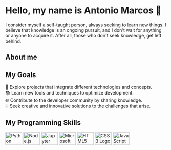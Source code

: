 <h1 align="left">Hello, my name is Antonio Marcos 👋</h1>

<p align="left">
  I consider myself a self-taught person, always seeking to learn new things. I believe that knowledge is an ongoing pursuit, and I don't wait for anything or anyone to acquire it. After all, those who don't seek knowledge, get left behind.
</p>

<h2 align="left">About me</h2>

<h2 align="left">My Goals</h2>

<p align="left">
  🚀 Explore projects that integrate different technologies and concepts.<br>
  📚 Learn new tools and techniques to optimize development.<br>
  🌐 Contribute to the developer community by sharing knowledge.<br>
  💡 Seek creative and innovative solutions to the challenges that arise.<br>
</p>

<h2 align="left">My Programming Skills</h2>

<div align="left">
  <img src="https://cdn.jsdelivr.net/gh/devicons/devicon/icons/python/python-original.svg" height="40" width="52" alt="Python Logo"  />
  <img src="https://cdn.jsdelivr.net/gh/devicons/devicon/icons/nodejs/nodejs-original.svg" height="40" width="52" alt="Node.js Logo"  />
  <img src="https://cdn.jsdelivr.net/gh/devicons/devicon/icons/jupyter/jupyter-original.svg" height="40" width="52" alt="Jupyter Logo"  />
  <img src="https://cdn.jsdelivr.net/gh/devicons/devicon/icons/microsoftsqlserver/microsoftsqlserver-plain.svg" height="40" width="52" alt="Microsoft SQL Server Logo"  />
  <img src="https://cdn.jsdelivr.net/gh/devicons/devicon/icons/html5/html5-original.svg" height="40" width="52" alt="HTML5 Logo"  />
  <img src="https://cdn.jsdelivr.net/gh/devicons/devicon/icons/css3/css3-original.svg" height="40" width="52" alt="CSS3 Logo"  />
  <img src="https://cdn.jsdelivr.net/gh/devicons/devicon/icons/javascript/javascript-original.svg" height="40" width="52" alt="JavaScript Logo"  />
</div>
